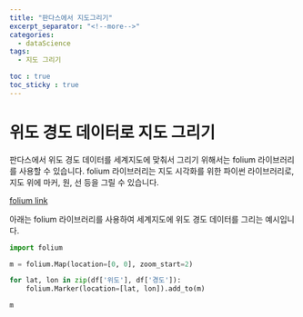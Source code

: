 ```yaml
---
title: "판다스에서 지도그리기"
excerpt_separator: "<!--more-->"
categories:
  - dataScience
tags:
  - 지도 그리기

toc : true
toc_sticky : true
---
```


# 위도 경도 데이터로 지도 그리기
판다스에서 위도 경도 데이터를 세계지도에 맞춰서 그리기 위해서는 folium 라이브러리를 사용할 수 있습니다. folium 라이브러리는 지도 시각화를 위한 파이썬 라이브러리로, 지도 위에 마커, 원, 선 등을 그릴 수 있습니다.

[folium link](https://python-visualization.github.io/folium/)

아래는 folium 라이브러리를 사용하여 세계지도에 위도 경도 데이터를 그리는 예시입니다.
```python
import folium

m = folium.Map(location=[0, 0], zoom_start=2)

for lat, lon in zip(df['위도'], df['경도']):
    folium.Marker(location=[lat, lon]).add_to(m)

m
```
